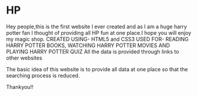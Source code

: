 # HP
Hey people,this is the first website I ever created and as I am a huge harry potter fan I thought of providing all HP fun at one place.I hope you will enjoy my magic shop.
CREATED USING- HTML5 and CSS3
USED FOR- READING HARRY POTTER BOOKS, WATCHING HARRY POTTER MOVIES AND PLAYING HARRY POTTER QUIZ
All the data is provided through links to other websites 

The basic idea of this website is to provide all data at one place so that the searching process is reduced.

Thankyou!!
